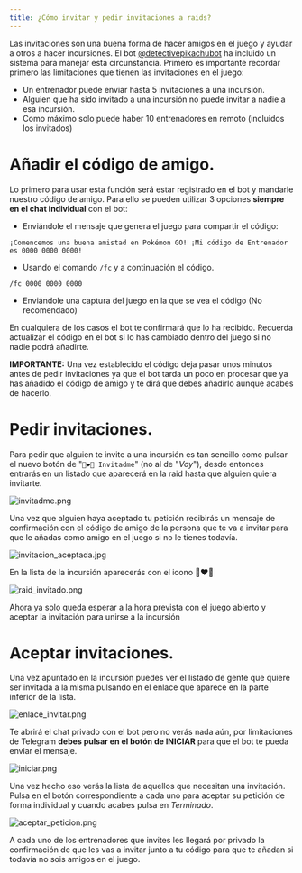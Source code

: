 ```yaml
---
title: ¿Cómo invitar y pedir invitaciones a raids?
---
```


Las invitaciones son una buena forma de hacer amigos en el juego y ayudar a otros a hacer incursiones. El bot [@detectivepikachubot](https://t.me/detectivepikachubot) ha incluido un sistema para manejar esta circunstancia. Primero es importante recordar primero las limitaciones que tienen las invitaciones en el juego: 

- Un entrenador puede enviar hasta 5 invitaciones a una incursión.
- Alguien que ha sido invitado a una incursión no puede invitar a nadie a esa incursión.
- Como máximo solo puede haber 10 entrenadores en remoto (incluidos los invitados)

# Añadir el código de amigo.

Lo primero para usar esta función será estar registrado en el bot y mandarle nuestro código de amigo. Para ello se pueden utilizar 3 opciones **siempre en el chat individual** con el bot:
- Enviándole el mensaje que genera el juego para compartir el código:
~~~
¡Comencemos una buena amistad en Pokémon GO! ¡Mi código de Entrenador es 0000 0000 0000!
~~~
- Usando el comando `/fc` y a continuación el código.
~~~
/fc 0000 0000 0000
~~~
- Enviándole una captura del juego en la que se vea el código (No recomendado)

En cualquiera de los casos el bot te confirmará que lo ha recibido. Recuerda actualizar el código en el bot si lo has cambiado dentro del juego si no nadie podrá añadirte.

**IMPORTANTE:** Una vez establecido el código deja pasar unos minutos antes de pedir invitaciones ya que el bot tarda un poco en procesar que ya has añadido el código de amigo y te dirá que debes añadirlo aunque acabes de hacerlo.

# Pedir invitaciones.
Para pedir que alguien te invite a una incursión es tan sencillo como pulsar el nuevo botón de "`👨‍❤️‍👨 Invitadme`" (no al de "*Voy*"), desde entonces entrarás en un listado que aparecerá en la raid hasta que alguien quiera invitarte.

![invitadme.png](images/invitadme.png)

Una vez que alguien haya aceptado tu petición recibirás un mensaje de confirmación con el código de amigo de la persona que te va a invitar para que le añadas como amigo en el juego si no le tienes todavía.

![invitacion_aceptada.jpg](images/invitacion_aceptada.jpg)

En la lista de la incursión aparecerás con el icono 👨‍❤️‍👨

![raid_invitado.png](images/raid_invitado.png)

Ahora ya solo queda esperar a la hora prevista con el juego abierto y aceptar la invitación para unirse a la incursión

# Aceptar invitaciones.
Una vez apuntado en la incursión puedes ver el listado de gente que quiere ser invitada a la misma pulsando en el enlace que aparece en la parte inferior de la lista.

![enlace_invitar.png](images/enlace_invitar.png)

Te abrirá el chat privado con el bot pero no verás nada aún, por limitaciones de Telegram **debes pulsar en el botón de INICIAR** para que el bot te pueda enviar el mensaje. 

![iniciar.png](images/iniciar.png)

Una vez hecho eso verás la lista de aquellos que necesitan una invitación. Pulsa en el botón correspondiente a cada uno para aceptar su petición de forma individual y cuando acabes pulsa en *Terminado*.

![aceptar_peticion.png](images/aceptar_peticion.png)

A cada uno de los entrenadores que invites les llegará por privado la confirmación de que les vas a invitar junto a tu código para que te añadan si todavía no sois amigos en el juego.
